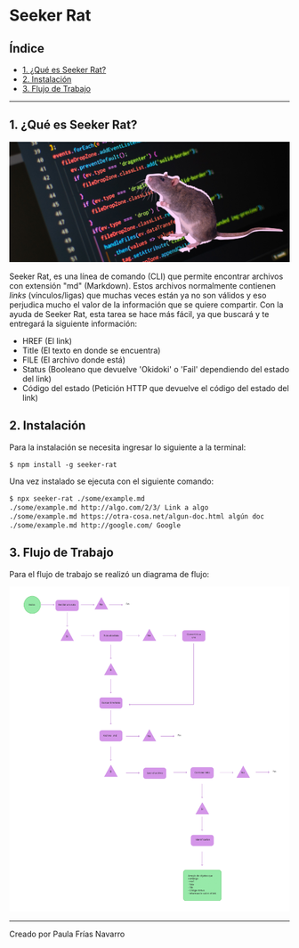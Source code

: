 # Seeker Rat

## Índice

* [1. ¿Qué es Seeker Rat?](#1-¿Qué-es-Seeker-Rat?)
* [2. Instalación](#2-Instalación)
* [3. Flujo de Trabajo](#3-Flujo-de-trabajo)
***

## 1. ¿Qué es Seeker Rat?

![portada](https://raw.githubusercontent.com/paupi-chill-e/SCL014-md-links/master/img/portada.jpg)

Seeker Rat, es una línea de comando (CLI) que permite encontrar archivos con extensión "md" (Markdown). Estos archivos normalmente contienen _links_ (vínculos/ligas) que muchas veces están ya no son válidos y eso perjudica mucho el valor de la información que se quiere compartir.
Con la ayuda de Seeker Rat, esta tarea se hace más fácil, ya que buscará y te entregará la siguiente información:
* HREF (El link)
* Title (El texto en donde se encuentra)
* FILE (El archivo donde está)
* Status (Booleano que devuelve 'Okidoki' o 'Fail' dependiendo del estado del link)
* Código del estado (Petición HTTP que devuelve el código del estado del link)

## 2. Instalación

Para la instalación se necesita ingresar lo siguiente a la terminal:

~~~
$ npm install -g seeker-rat 
~~~
Una vez instalado se ejecuta con el siguiente comando:

~~~
$ npx seeker-rat ./some/example.md
./some/example.md http://algo.com/2/3/ Link a algo
./some/example.md https://otra-cosa.net/algun-doc.html algún doc
./some/example.md http://google.com/ Google
~~~

## 3. Flujo de Trabajo

Para el flujo de trabajo se realizó un diagrama de flujo:

![diagrama](https://raw.githubusercontent.com/paupi-chill-e/SCL014-md-links/master/img/diagrama.png)


---
Creado por Paula Frías Navarro
